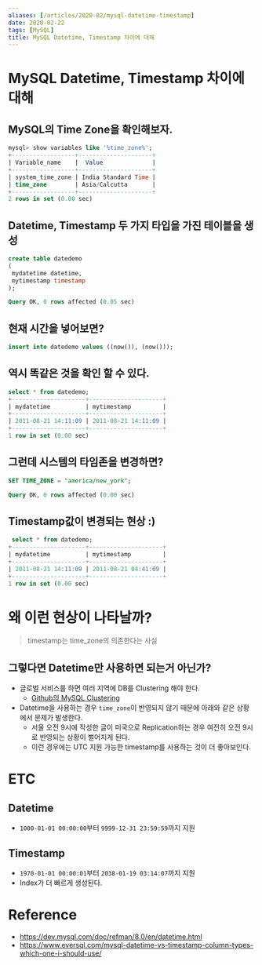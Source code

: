 ```yaml
---
aliases: [/articles/2020-02/mysql-datetime-timestamp]
date: 2020-02-22
tags: [MySQL]
title: MySQL Datetime, Timestamp 차이에 대해
---
```

# MySQL Datetime, Timestamp 차이에 대해
## MySQL의 Time Zone을 확인해보자.
```sql
mysql> show variables like '%time_zone%';
+------------------+---------------------+
| Variable_name    |  Value              |
+------------------+---------------------+
| system_time_zone | India Standard Time |
| time_zone        | Asia/Calcutta       |
+------------------+---------------------+
2 rows in set (0.00 sec)
```
## Datetime, Timestamp 두 가지 타입을 가진 테이블을 생성
```sql
create table datedemo
(
 mydatetime datetime,
 mytimestamp timestamp
);

Query OK, 0 rows affected (0.05 sec)
```

## 현재 시간을 넣어보면?
```sql
insert into datedemo values ((now()), (now()));
```

## 역시 똑같은 것을 확인 할 수 있다.
```sql
select * from datedemo;
+---------------------+---------------------+
| mydatetime          | mytimestamp         |
+---------------------+---------------------+
| 2011-08-21 14:11:09 | 2011-08-21 14:11:09 |
+---------------------+---------------------+
1 row in set (0.00 sec)
```

## 그런데 시스템의 타임존을 변경하면?
```sql
SET TIME_ZONE = "america/new_york";

Query OK, 0 rows affected (0.00 sec)
```

## Timestamp값이 변경되는 현상 :)
```sql
 select * from datedemo;
+---------------------+---------------------+
| mydatetime          | mytimestamp         |
+---------------------+---------------------+
| 2011-08-21 14:11:09 | 2011-08-21 04:41:09 |
+---------------------+---------------------+
1 row in set (0.00 sec)
```


# 왜 이런 현상이 나타날까?
> timestamp는 time_zone의 의존한다는 사실

## 그렇다면 Datetime만 사용하면 되는거 아닌가?
- 글로벌 서비스를 하면 여러 지역에 DB를 Clustering 해야 한다.
    - [Github의 MySQL Clustering](https://github.blog/2018-10-30-oct21-post-incident-analysis/)
- Datetime을 사용하는 경우 `time_zone`이 반영되지 않기 때문에 아래와 같은 상황에서 문제가 발생한다.
    - 서울 오전 9시에 작성한 글이 미국으로 Replication하는 경우 여전히 오전 9시로 반영되는 상황이 벌어지게 된다.
    - 이런 경우에는 UTC 지원 가능한 timestamp를 사용하는 것이 더 좋아보인다.

# ETC
## Datetime
- `1000-01-01 00:00:00`부터 `9999-12-31 23:59:59`까지 지원

## Timestamp
- `1970-01-01 00:00:01`부터 `2038-01-19 03:14:07`까지 지원
- Index가 더 빠르게 생성된다.



# Reference
- <https://dev.mysql.com/doc/refman/8.0/en/datetime.html>
- <https://www.eversql.com/mysql-datetime-vs-timestamp-column-types-which-one-i-should-use/>
